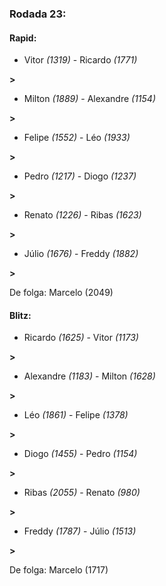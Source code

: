 ### Rodada 23:

#### Rapid:

* Vitor *(1319)*     -     Ricardo *(1771)*

 **>** 
* Milton *(1889)*     -     Alexandre *(1154)*

 **>** 
* Felipe *(1552)*     -     Léo *(1933)*

 **>** 
* Pedro *(1217)*     -     Diogo *(1237)*

 **>** 
* Renato *(1226)*     -     Ribas *(1623)*

 **>** 
* Júlio *(1676)*     -     Freddy *(1882)*

 **>** 

De folga: Marcelo (2049)

#### Blitz:

* Ricardo *(1625)*     -     Vitor *(1173)*

 **>** 
* Alexandre *(1183)*     -     Milton *(1628)*

 **>** 
* Léo *(1861)*     -     Felipe *(1378)*

 **>** 
* Diogo *(1455)*     -     Pedro *(1154)*

 **>** 
* Ribas *(2055)*     -     Renato *(980)*

 **>** 
* Freddy *(1787)*     -     Júlio *(1513)*

 **>** 

De folga: Marcelo (1717)

